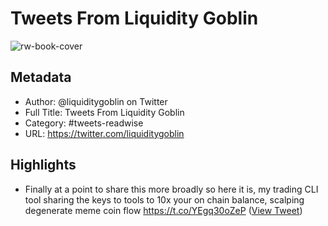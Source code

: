 # Tweets From Liquidity Goblin

![rw-book-cover](https://pbs.twimg.com/profile_images/1646880520540946432/0CDf3qSH.jpg)

## Metadata
- Author: @liquiditygoblin on Twitter
- Full Title: Tweets From Liquidity Goblin
- Category: #tweets-readwise
- URL: https://twitter.com/liquiditygoblin

## Highlights
- Finally at a point to share this more broadly so here it is, my trading CLI tool
  sharing the keys to tools to 10x your on chain balance, scalping degenerate meme coin flow
  https://t.co/YEgq30oZeP ([View Tweet](https://twitter.com/liquiditygoblin/status/1653708800027926529))
